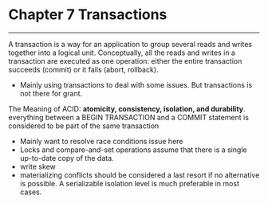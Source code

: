 # Chapter 7 Transactions
---
A transaction is a way for an application to group several reads and writes together into a logical unit. Conceptually, all the reads and writes in a transaction are executed as one operation: either the entire transaction succeeds (commit) or it fails (abort, rollback).
* Mainly using transactions to deal with some issues. But transactions is not there for grant.

The Meaning of ACID: **atomicity, consistency, isolation, and durability**. everything between a BEGIN TRANSACTION and a COMMIT statement is considered to be part of the same transaction

* Mainly want to resolve race conditions issue here
* Locks and compare-and-set operations assume that there is a single up-to-date copy of the data. 
* write skew 
* materializing conflicts should be considered a last resort if no alternative is possible. A serializable isolation level is much preferable in most cases.

